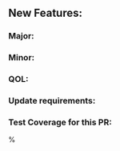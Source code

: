 ## New Features:


### Major:


### Minor:


### QOL:


### Update requirements:


### Test Coverage for this PR:
<XX>%
